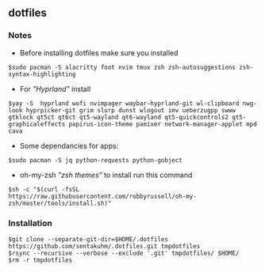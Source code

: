 ## dotfiles

### Notes
* Before installing dotfiles make sure you installed
```
$sudo pacman -S alacritty foot nvim tmux zsh zsh-autosuggestions zsh-syntax-highlighting
```

* For *"Hyprland"* install
```
$yay -S  hyprland wofi nvimpager waybar-hyprland-git wl-clipboard nwg-look hyprpicker-git grim slurp dunst wlogout imv ueberzugpp swww gtklock qt5ct qt6ct qt5-wayland qt6-wayland qt5-quickcontrols2 qt5-graphicaleffects papirus-icon-theme pamixer network-manager-applet mpd cava
```
* Some dependancies for apps:
```
$sudo pacman -S jq python-requests python-gobject
```

* oh-my-zsh *"zsh themes"* to install run this command
```
$sh -c "$(curl -fsSL https://raw.githubusercontent.com/robbyrussell/oh-my-zsh/master/tools/install.sh)"
```

### Installation

```
$git clone --separate-git-dir=$HOME/.dotfiles https://github.com/sentakuhm/.dotfiles.git tmpdotfiles
$rsync --recursive --verbose --exclude '.git' tmpdotfiles/ $HOME/
$rm -r tmpdotfiles
```

